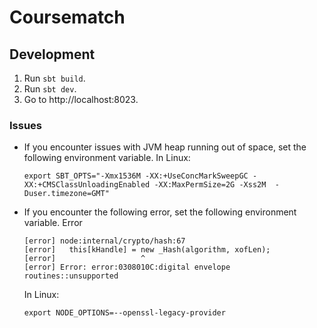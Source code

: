 # Coursematch

## Development

1. Run `sbt build`.
2. Run `sbt dev`. 
3. Go to http://localhost:8023.

### Issues

- If you encounter issues with JVM heap running out of space, set the following environment variable.
  In Linux:
  ```
  export SBT_OPTS="-Xmx1536M -XX:+UseConcMarkSweepGC -XX:+CMSClassUnloadingEnabled -XX:MaxPermSize=2G -Xss2M  -Duser.timezone=GMT"
  ```
- If you encounter the following error, set the following environment variable.
  Error
  ```
  [error] node:internal/crypto/hash:67
  [error]   this[kHandle] = new _Hash(algorithm, xofLen);
  [error]                   ^
  [error] Error: error:0308010C:digital envelope routines::unsupported
  ```
  In Linux:
  ```
  export NODE_OPTIONS=--openssl-legacy-provider
  ```
